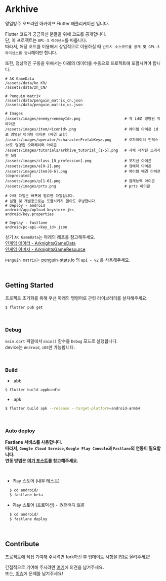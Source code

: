 # Arkhive

명일방주 오프라인 아카이브 Flutter 애플리케이션 입니다.

Flutter 코드가 궁금하신 분들을 위해 코드를 공개합니다.\
단, 이 프로젝트는 `GPL-3 라이센스`를 따릅니다.\
따라서, 해당 코드를 이용해서 상업적으로 이용하실 때 `반드시 소스코드를 공개 및 GPL-3 라이센스를 명시`해야만 합니다.

또한, 정상적인 구동을 위해서는 아래의 데이터를 수동으로 프로젝트에 포함시켜야 합니다.

```.gitignore
# AK GameData
/assets/data/ko_KR/
/assets/data/zh_CN/

# Penguin matrix
/assets/data/penguin_matrix_cn.json
/assets/data/penguin_matrix_us.json

# Images
/assets/images/enemy/<enemyId>.png                    # 적 id로 명명된 적 아이콘
/assets/images/item/<iconId>.png                      # 아이템 아이콘 id로 명명된 아이템 아이콘 (배경 포함)
/assets/images/operator/<characterPrefabKey>.png      # 오퍼레이터 인덱스 id로 명명된 오퍼레이터 아이콘
/assets/images/tutorials/arkhive_tutorial_[1-5].png   # 자체 제작한 소개사진 5장
/assets/images/class_[8_profession].png               # 포지션 아이콘
/assets/images/e[0-2].png                             # 정예화 아이콘
/assets/images/item[0-6].png                          # 아이템 배경 아이콘 (deprecated)
/assets/images/p[1-6].png                             # 잠재능력 아이콘
/assets/images/prts.png                               # prts 아이콘

# 아래 파일은 배포에 필요한 파일입니다.
# 실험 및 개발용으로는 포함시키지 않아도 무방합니다.
# Deploy - android
android/app/upload-keystore.jks
android/key.properties

# Deploy - fastlane
android/pc-api-<key_id>.json
```

상기 `AK GameData`는 아래의 레포를 참고해주세요.\
[인게임 데이터 - ArknightsGameData](https://github.com/Kengxxiao/ArknightsGameData)\
[인게임 이미지 - ArknightsGameResource](https://github.com/yuanyan3060/ArknightsGameResource)

`Penguin matrix`는 [penguin-stats.io](https://penguin-stats.io/) 의 `api - v2` 를 사용해주세요.

</br>

## Getting Started

프로젝트 초기화를 위해 우선 아래의 명령어로 관련 라이브러리를 설치해주세요.

```bash
$ flutter pub get
```

</br>

### Debug

`main.dart` 파일에서 `main()` 함수를 `Debug` 모드로 실행합니다.\
device는 `Android`, `iOS`만 가능합니다.

</br>

### Build

- .abb

```bash
$ flutter build appbundle
```

- .apk

```bash
$ flutter build apk --release --target-platform=android-arm64
```

</br>

### Auto deploy

**Fastlane 서비스를 사용합니다.**\
**따라서, `Google Cloud Service`, `Google Play Console`과 `Fastlane`의 연동이 필요합니다.**\
**연동 방법은 [여기 포스트](https://with611.tistory.com/158)를 참고해주세요.**

</br>

- Play 스토어 (내부 테스트)

```bash
  $ cd android/
  $ fastlane beta
```

- Play 스토어 (프로덕션) - _권장하지 않음_

```bash
  $ cd android/
  $ fastlane deploy
```

</br>

## Contribute

프로젝트에 직접 기여해 주시려면 fork하신 후 업데이트 사항을 [PR](https://github.com/wjlee611/arkhive/pulls)로 올려주세요!

간접적으로 기여해 주시려면 [여기](https://with611.tistory.com/159)에 의견을 남겨주세요.\
또는, [이슈](https://github.com/wjlee611/arkhive/issues)에 문제를 남겨주세요!
